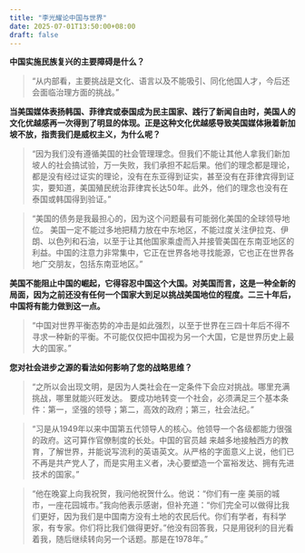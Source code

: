 ```yaml
---
title: "李光耀论中国与世界"
date: 2025-07-01T13:50:00+08:00
draft: false
---
```



**中国实施民族复兴的主要障碍是什么？**
>“从内部看，主要挑战是文化、语言以及不能吸引、同化他国人才，今后还会面临治理方面的挑战。”

**当美国媒体表扬韩国、菲律宾或泰国成为民主国家、践行了新闻自由时，美国人的文化优越感再一次得到了明显的体现。正是这种文化优越感导致美国媒体揪着新加坡不放，指责我们是威权主义，为什么呢？**
>“因为我们没有遵循美国的社会管理理念。但我们不能让其他人拿我们新加坡人的社会搞试验，万一失败，我们承担不起后果。他们的理念都是理论，都是没有经过证实的理论，没有在东亚得到证实，甚至没有在菲律宾得到证实，要知道，美国殖民统治菲律宾长达50年。此外，他们的理念也没有在泰国或韩国得到验证。”

> “美国的债务是我最担心的，因为这个问题最有可能弱化美国的全球领导地位。
美国一定不能过多地把精力放在中东地区，不能过度关注伊拉克、伊朗、以色列和石油，以至于让其他国家乘虚而入并接管美国在东南亚地区的利益。中国的注意力非常集中，它正在世界各地寻找能源，它也正在世界各地广交朋友，包括东南亚地区。”

**美国不能阻止中国的崛起，它得容忍中国这个大国。对美国而言，这是一种全新的局面，因为之前还没有任何一个国家大到足以挑战美国地位的程度。二三十年后，中国将有能力做到这一点。**
>“中国对世界平衡态势的冲击是如此强烈，以至于世界在三四十年后不得不寻求一种新的平衡。不可能仅仅把中国视为另一个大国，它是世界历史上最大的国家。”

**您对社会进步之源的看法如何影响了您的战略思维？**
>“之所以会出现文明，是因为人类社会在一定条件下会应对挑战。哪里充满挑战，哪里就能兴旺发达。 要成功地转变一个社会，必须满足三个基本条件：第一，坚强的领导；第二，高效的政府；第三，社会法纪。”


> “习是从1949年以来中国第五代领导人的核心。他领导一个各级都能力很强的政府。这可算作官僚制度的长处。中国的官员越 来越多地接触西方的教育，了解世界，并能说写流利的英语英文。从严格的字面意义上说，他们已不再是共产党人了，而是实用主义者，决心要塑造一个富裕发达、拥有先进技术的国家。”



> “他在晚宴上向我祝贺，我问他祝贺什么。他说：“你们有一座 美丽的城市，一座花园城市。”我向他表示感谢，但补充道：“你们完全可以做得比我们更好，因为我们是中国南方没有土地的农民后代。你们有学者，有科学家，有专家。你们将比我们做得更好。”他没有回答我，只是用锐利的目光看着我，随后继续转向另一个话题。那是在1978年。”
